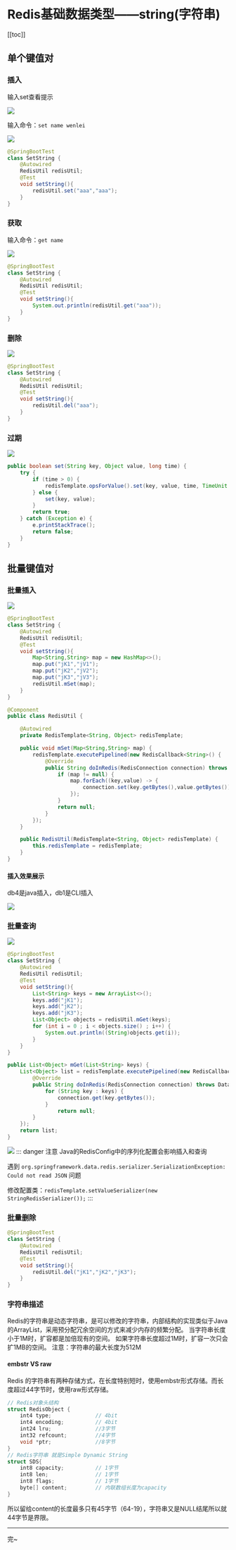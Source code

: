 # Redis基础数据类型——string(字符串)
[[toc]]

## 单个键值对

### 插入
输入set查看提示

![](img/23b9afcb9a63603264ade0adc1076b13.png)

输入命令：`set name wenlei`

![](img/75ed56e655b8da00451107e3203eb6ca.png)
```java
@SpringBootTest
class SetString {
    @Autowired
    RedisUtil redisUtil;
    @Test
    void setString(){
        redisUtil.set("aaa","aaa");
    }
}
```

### 获取
输入命令：`get name`

![](img/3c46d32501e2841378e925c762d057cc.png)
```java
@SpringBootTest
class SetString {
    @Autowired
    RedisUtil redisUtil;
    @Test
    void setString(){
        System.out.println(redisUtil.get("aaa"));
    }
}
```

### 删除

![](img/cccabc4df71a47753c0915740ec0da78.png)
```java
@SpringBootTest
class SetString {
    @Autowired
    RedisUtil redisUtil;
    @Test
    void setString(){
        redisUtil.del("aaa");
    }
}
```
### 过期

![](img/331f9f5cce864bce4b42affdc62f67bd.png)
```java
public boolean set(String key, Object value, long time) {
    try {
        if (time > 0) {
            redisTemplate.opsForValue().set(key, value, time, TimeUnit.SECONDS);
        } else {
            set(key, value);
        }
        return true;
    } catch (Exception e) {
        e.printStackTrace();
        return false;
    }
}
```

## 批量键值对
### 批量插入

![](img/75727876cac67bcd3fac494149760835.png)
```java
@SpringBootTest
class SetString {
    @Autowired
    RedisUtil redisUtil;
    @Test
    void setString(){
        Map<String,String> map = new HashMap<>();
        map.put("jK1","jV1");
        map.put("jK2","jV2");
        map.put("jK3","jV3");
        redisUtil.mSet(map);
    }
}

@Component
public class RedisUtil {

    @Autowired
    private RedisTemplate<String, Object> redisTemplate;

    public void mSet(Map<String,String> map) {
        redisTemplate.executePipelined(new RedisCallback<String>() {
            @Override
            public String doInRedis(RedisConnection connection) throws DataAccessException {
                if (map != null) {
                    map.forEach((key,value) -> {
                        connection.set(key.getBytes(),value.getBytes());
                    });
                }
                return null;
            }
        });
    }

    public RedisUtil(RedisTemplate<String, Object> redisTemplate) {
        this.redisTemplate = redisTemplate;
    }
}
```
#### 插入效果展示
db4是java插入，db1是CLI插入

![](img/9a7a3f66a8093185d99211a9ded737c4.png)

### 批量查询
![](img/7a030da92d43a8d2e8c1a3816bea7c41.png)
```java
@SpringBootTest
class SetString {
    @Autowired
    RedisUtil redisUtil;
    @Test
    void setString(){
        List<String> keys = new ArrayList<>();
        keys.add("jK1");
        keys.add("jK2");
        keys.add("jK3");
        List<Object> objects = redisUtil.mGet(keys);
        for (int i = 0 ; i < objects.size() ; i++) {
            System.out.println((String)objects.get(i));
        }
    }
}

public List<Object> mGet(List<String> keys) {
    List<Object> list = redisTemplate.executePipelined(new RedisCallback<String>() {
        @Override
        public String doInRedis(RedisConnection connection) throws DataAccessException {
            for (String key : keys) {
                connection.get(key.getBytes());
            }
                return null;
        }
    });
    return list;
}
```
![](img/342bafdcf202a2f11b60119269c1e9b6.png)
::: danger 注意
Java的RedisConfig中的序列化配置会影响插入和查询

遇到
`
org.springframework.data.redis.serializer.SerializationException: Could not read JSON
`
问题

修改配置类：`redisTemplate.setValueSerializer(new StringRedisSerializer());`
:::

### 批量删除
```java
@SpringBootTest
class SetString {
    @Autowired
    RedisUtil redisUtil;
    @Test
    void setString(){
        redisUtil.del("jK1","jK2","jK3");
    }
}
```

### 字符串描述
Redis的字符串是动态字符串，是可以修改的字符串，内部结构的实现类似于Java的ArrayList，采用预分配冗余空间的方式来减少内存的频繁分配。
当字符串长度小于1M时，扩容都是加倍现有的空间。
如果字符串长度超过1M时，扩容一次只会扩1MB的空间。
注意：字符串的最大长度为512M

#### embstr VS raw
Redis 的字符串有两种存储方式，在长度特别短时，使用embstr形式存储。而长度超过44字节时，使用raw形式存储。

```c
// Redis对象头结构
struct RedisObject {
    int4 type;              // 4bit
    int4 encoding;          // 4bit
    int24 lru;              //3字节
    int32 refcount;         //4字节
    void *ptr;              //8字节
}
// Redis字符串 就是Simple Dynamic String
struct SDS{
    int8 capacity;          // 1字节
    int8 len;               // 1字节
    int8 flags;             // 1字节
    byte[] content;         // 内联数组长度为capacity
}
```

所以留给content的长度最多只有45字节（64-19），字符串又是NULL结尾所以就44字节是界限。

---
完~
